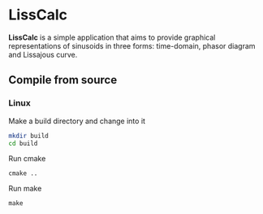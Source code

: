 # LissCalc

**LissCalc** is a simple application that aims to provide graphical representations of sinusoids in three forms: time-domain, phasor diagram and Lissajous curve.

## Compile from source ##

### Linux ###

Make a build directory and change into it

```sh
mkdir build
cd build
```

Run cmake

`cmake ..`

Run make

`make`

